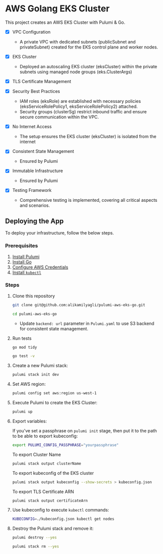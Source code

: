 # AWS Golang EKS Cluster
This project creates an AWS EKS Cluster with Pulumi & Go.

- [x] VPC Configuration
  - A private VPC with dedicated subnets (publicSubnet and privateSubnet) created for the EKS control plane and worker nodes.

- [x] EKS Cluster
  - Deployed an autoscaling EKS cluster (eksCluster) within the private subnets using managed node groups (eks.ClusterArgs)

- [x] TLS Certificate Management

- [x] Security Best Practices 
  - IAM roles (eksRole) are established with necessary policies (eksServiceRolePolicy1, eksServiceRolePolicy2) attached. 
  - Security groups (clusterSg) restrict inbound traffic and ensure secure communication within the VPC.

- [x] No Internet Access
  - The setup ensures the EKS cluster (eksCluster) is isolated from the internet

- [x] Consistent State Management
  - Ensured by Pulumi

- [x] Immutable Infrastructure
  - Ensured by Pulumi

- [x] Testing Framework
  - Comprehensive testing is implemented, covering all critical aspects and scenarios.


## Deploying the App

To deploy your infrastructure, follow the below steps.

### Prerequisites

1. [Install Pulumi](https://www.pulumi.com/docs/install/)
2. [Install Go](https://go.dev/doc/install)
3. [Configure AWS Credentials](https://www.pulumi.com/registry/packages/aws/installation-configuration/)
4. [Install `kubectl`](https://kubernetes.io/docs/tasks/tools/#kubectl)

### Steps

1. Clone this repository
    ```bash
    git clone git@github.com:alikamilyagli/pulumi-aws-eks-go.git
    ```
    ```bash
    cd pulumi-aws-eks-go
    ```

    - Update `backend: url` parameter in `Pulumi.yaml` to use S3 backend for consistent state management.


2. Run tests
    ```bash
    go mod tidy
    ```
    ```bash
    go test -v
    ```

3. Create a new Pulumi stack:

    ```bash
    pulumi stack init dev
    ```

4. Set AWS region:

    ```bash
    pulumi config set aws:region us-west-1
    ```

5. Execute Pulumi to create the EKS Cluster:

    ```bash
    pulumi up
    ```

6. Export variables:

    If you've set a passphrase on `pulumi init` stage, then put it to the path to be able to export kubeconfig:
    ```bash
    export PULUMI_CONFIG_PASSPHRASE="yourpassphrase"
    ```

    To export Cluster Name
    ```bash
    pulumi stack output clusterName
    ```   

    To export kubeconfig of the EKS cluster
    ```bash
    pulumi stack output kubeconfig --show-secrets > kubeconfig.json
    ```

    To export TLS Certificate ARN
    ```bash
    pulumi stack output certificateArn
    ```

7. Use kubeconfig to execute `kubectl` commands:

    ```bash
    KUBECONFIG=./kubeconfig.json kubectl get nodes
    ```

8. Destroy the Pulumi stack and remove it:

    ```bash
    pulumi destroy --yes
    ```
    ```bash
    pulumi stack rm --yes
    ```
